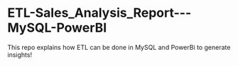 # ETL-Sales_Analysis_Report---MySQL-PowerBI
This repo explains how ETL can be done in MySQL and PowerBi to generate insights! 
